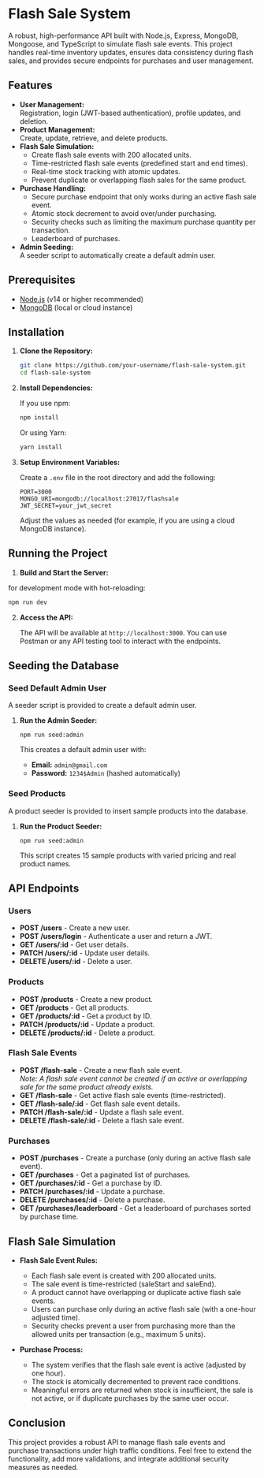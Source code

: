 # Flash Sale System

A robust, high-performance API built with Node.js, Express, MongoDB, Mongoose, and TypeScript to simulate flash sale events. This project handles real-time inventory updates, ensures data consistency during flash sales, and provides secure endpoints for purchases and user management.

## Features

- **User Management:**  
  Registration, login (JWT-based authentication), profile updates, and deletion.
- **Product Management:**  
  Create, update, retrieve, and delete products.
- **Flash Sale Simulation:**
  - Create flash sale events with 200 allocated units.
  - Time-restricted flash sale events (predefined start and end times).
  - Real-time stock tracking with atomic updates.
  - Prevent duplicate or overlapping flash sales for the same product.
- **Purchase Handling:**
  - Secure purchase endpoint that only works during an active flash sale event.
  - Atomic stock decrement to avoid over/under purchasing.
  - Security checks such as limiting the maximum purchase quantity per transaction.
  - Leaderboard of purchases.
- **Admin Seeding:**  
  A seeder script to automatically create a default admin user.

## Prerequisites

- [Node.js](https://nodejs.org/en/) (v14 or higher recommended)
- [MongoDB](https://www.mongodb.com/) (local or cloud instance)

## Installation

1. **Clone the Repository:**

   ```bash
   git clone https://github.com/your-username/flash-sale-system.git
   cd flash-sale-system
   ```

2. **Install Dependencies:**

   If you use npm:

   ```bash
   npm install
   ```

   Or using Yarn:

   ```bash
   yarn install
   ```

3. **Setup Environment Variables:**

   Create a `.env` file in the root directory and add the following:

   ```env
   PORT=3000
   MONGO_URI=mongodb://localhost:27017/flashsale
   JWT_SECRET=your_jwt_secret
   ```

   Adjust the values as needed (for example, if you are using a cloud MongoDB instance).

## Running the Project

1. **Build and Start the Server:**

for development mode with hot-reloading:

```bash
npm run dev
```

2. **Access the API:**

   The API will be available at `http://localhost:3000`. You can use Postman or any API testing tool to interact with the endpoints.

## Seeding the Database

### Seed Default Admin User

A seeder script is provided to create a default admin user.

1. **Run the Admin Seeder:**

   ```
   npm run seed:admin
   ```

   This creates a default admin user with:

   - **Email:** `admin@gmail.com`
   - **Password:** `1234$Admin` (hashed automatically)

### Seed Products

A product seeder is provided to insert sample products into the database.

1. **Run the Product Seeder:**

   ```
   npm run seed:admin
   ```

   This script creates 15 sample products with varied pricing and real product names.

## API Endpoints

### Users

- **POST /users** - Create a new user.
- **POST /users/login** - Authenticate a user and return a JWT.
- **GET /users/:id** - Get user details.
- **PATCH /users/:id** - Update user details.
- **DELETE /users/:id** - Delete a user.

### Products

- **POST /products** - Create a new product.
- **GET /products** - Get all products.
- **GET /products/:id** - Get a product by ID.
- **PATCH /products/:id** - Update a product.
- **DELETE /products/:id** - Delete a product.

### Flash Sale Events

- **POST /flash-sale** - Create a new flash sale event.  
  _Note: A flash sale event cannot be created if an active or overlapping sale for the same product already exists._
- **GET /flash-sale** - Get active flash sale events (time-restricted).
- **GET /flash-sale/:id** - Get flash sale event details.
- **PATCH /flash-sale/:id** - Update a flash sale event.
- **DELETE /flash-sale/:id** - Delete a flash sale event.

### Purchases

- **POST /purchases** - Create a purchase (only during an active flash sale event).
- **GET /purchases** - Get a paginated list of purchases.
- **GET /purchases/:id** - Get a purchase by ID.
- **PATCH /purchases/:id** - Update a purchase.
- **DELETE /purchases/:id** - Delete a purchase.
- **GET /purchases/leaderboard** - Get a leaderboard of purchases sorted by purchase time.

## Flash Sale Simulation

- **Flash Sale Event Rules:**

  - Each flash sale event is created with 200 allocated units.
  - The sale event is time-restricted (saleStart and saleEnd).
  - A product cannot have overlapping or duplicate active flash sale events.
  - Users can purchase only during an active flash sale (with a one-hour adjusted time).
  - Security checks prevent a user from purchasing more than the allowed units per transaction (e.g., maximum 5 units).

- **Purchase Process:**
  - The system verifies that the flash sale event is active (adjusted by one hour).
  - The stock is atomically decremented to prevent race conditions.
  - Meaningful errors are returned when stock is insufficient, the sale is not active, or if duplicate purchases by the same user occur.

## Conclusion

This project provides a robust API to manage flash sale events and purchase transactions under high traffic conditions. Feel free to extend the functionality, add more validations, and integrate additional security measures as needed.

